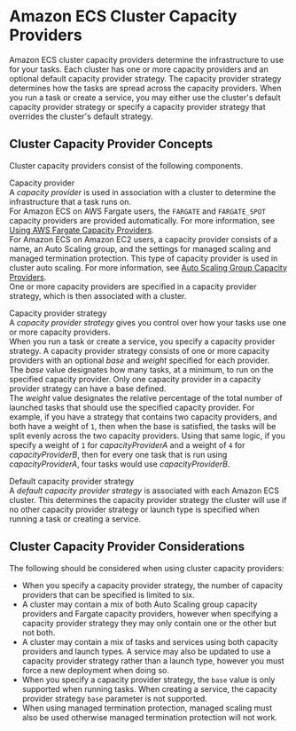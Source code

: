 # Amazon ECS Cluster Capacity Providers<a name="cluster-capacity-providers"></a>

Amazon ECS cluster capacity providers determine the infrastructure to use for your tasks\. Each cluster has one or more capacity providers and an optional default capacity provider strategy\. The capacity provider strategy determines how the tasks are spread across the capacity providers\. When you run a task or create a service, you may either use the cluster's default capacity provider strategy or specify a capacity provider strategy that overrides the cluster's default strategy\.

## Cluster Capacity Provider Concepts<a name="capacity-providers-concepts"></a>

Cluster capacity providers consist of the following components\.

Capacity provider  
A *capacity provider* is used in association with a cluster to determine the infrastructure that a task runs on\.  
For Amazon ECS on AWS Fargate users, the `FARGATE` and `FARGATE_SPOT` capacity providers are provided automatically\. For more information, see [Using AWS Fargate Capacity Providers](fargate-capacity-providers.md)\.  
For Amazon ECS on Amazon EC2 users, a capacity provider consists of a name, an Auto Scaling group, and the settings for managed scaling and managed termination protection\. This type of capacity provider is used in cluster auto scaling\. For more information, see [Auto Scaling Group Capacity Providers](cluster-auto-scaling.md#asg-capacity-providers)\.  
One or more capacity providers are specified in a capacity provider strategy, which is then associated with a cluster\.

Capacity provider strategy  
A *capacity provider strategy* gives you control over how your tasks use one or more capacity providers\.  
When you run a task or create a service, you specify a capacity provider strategy\. A capacity provider strategy consists of one or more capacity providers with an optional *base* and *weight* specified for each provider\.  
The *base* value designates how many tasks, at a minimum, to run on the specified capacity provider\. Only one capacity provider in a capacity provider strategy can have a base defined\.  
The *weight* value designates the relative percentage of the total number of launched tasks that should use the specified capacity provider\. For example, if you have a strategy that contains two capacity providers, and both have a weight of `1`, then when the base is satisfied, the tasks will be split evenly across the two capacity providers\. Using that same logic, if you specify a weight of `1` for *capacityProviderA* and a weight of `4` for *capacityProviderB*, then for every one task that is run using *capacityProviderA*, four tasks would use *capacityProviderB*\.

Default capacity provider strategy  
A *default capacity provider strategy* is associated with each Amazon ECS cluster\. This determines the capacity provider strategy the cluster will use if no other capacity provider strategy or launch type is specified when running a task or creating a service\.

## Cluster Capacity Provider Considerations<a name="capacity-providers-considerations"></a>

The following should be considered when using cluster capacity providers:
+ When you specify a capacity provider strategy, the number of capacity providers that can be specified is limited to six\.
+ A cluster may contain a mix of both Auto Scaling group capacity providers and Fargate capacity providers, however when specifying a capacity provider strategy they may only contain one or the other but not both\.
+ A cluster may contain a mix of tasks and services using both capacity providers and launch types\. A service may also be updated to use a capacity provider strategy rather than a launch type, however you must force a new deployment when doing so\.
+ When you specify a capacity provider strategy, the `base` value is only supported when running tasks\. When creating a service, the capacity provider strategy `base` parameter is not supported\.
+ When using managed termination protection, managed scaling must also be used otherwise managed termination protection will not work\.
